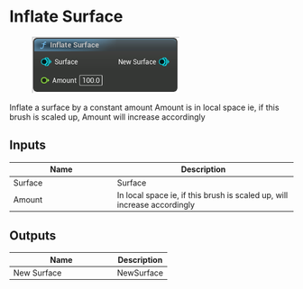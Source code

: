 # Inflate Surface

<div align="left" data-full-width="false">

<figure><img src="../../../api/Surface/Inflate_Surface.png" alt=""><figcaption></figcaption></figure>

</div>

Inflate a surface by a constant amount Amount is in local space ie, if this brush is scaled up, Amount will increase accordingly

## Inputs

<table><thead><tr><th width="170">Name</th><th>Description</th></tr></thead><tbody><tr><td>Surface</td><td>Surface</td></tr><tr><td>Amount</td><td>In local space ie, if this brush is scaled up, will increase accordingly</td></tr></tbody></table>

## Outputs

<table><thead><tr><th width="170">Name</th><th>Description</th></tr></thead><tbody><tr><td>New Surface</td><td>NewSurface</td></tr></tbody></table>
